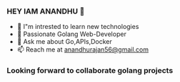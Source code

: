 ### HEY IAM ANANDHU 👋


- 🌱 I"m intrested to learn new technologies
- 👀 Passionate Golang Web-Developer
- 💬 Ask me about Go,APIs,Docker
- 📫 Reach me at anandhurajan56@gmail.com
  
### Looking forward to collaborate golang projects

